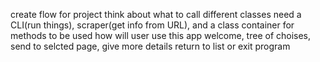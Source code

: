 create flow for project
think about what to call different classes
  need a CLI(run things), scraper(get info from URL), and a class container for methods to be used
  how will user use this app
    welcome, tree of choises, send to selcted page, give more details
    return to list or exit program
    